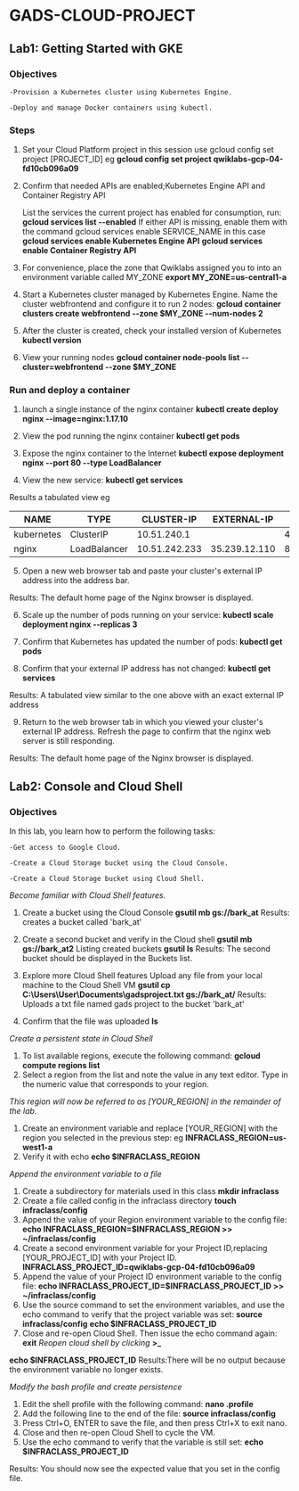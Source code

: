 # GADS-CLOUD-PROJECT
## Lab1: **Getting Started with GKE**

### Objectives

	-Provision a Kubernetes cluster using Kubernetes Engine.

	-Deploy and manage Docker containers using kubectl.

### Steps

1. Set your Cloud Platform project in this session use gcloud config set project [PROJECT_ID] eg
	**gcloud config set project qwiklabs-gcp-04-fd10cb096a09**

2. Confirm that needed APIs are enabled;Kubernetes Engine API and Container Registry API

	List the services the current project has enabled for consumption, run:
	**gcloud services list --enabled**
	If either API is missing, enable them with the command gcloud services enable SERVICE_NAME in this case
	**gcloud services enable Kubernetes Engine API**
	**gcloud services enable Container Registry API**

3. For convenience, place the zone that Qwiklabs assigned you to into an environment variable called MY_ZONE
	**export MY_ZONE=us-central1-a**


4. Start a Kubernetes cluster managed by Kubernetes Engine. 
	Name the cluster webfrontend and configure it to run 2 nodes:
	**gcloud container clusters create webfrontend --zone $MY_ZONE --num-nodes 2**

5. After the cluster is created, check your installed version of Kubernetes
	**kubectl version**

6. View your running nodes
	**gcloud container node-pools list --cluster=webfrontend --zone $MY_ZONE**

### Run and deploy a container

1. launch a single instance of the nginx container
	**kubectl create deploy nginx --image=nginx:1.17.10**

2. View the pod running the nginx container
	**kubectl get pods**

3. Expose the nginx container to the Internet
	**kubectl expose deployment nginx --port 80 --type LoadBalancer**

4. View the new service:
	**kubectl get services**

Results a tabulated view eg

 NAME      |    TYPE       |    CLUSTER-IP  |    EXTERNAL-IP  |  PORT(S)    |      AGE
-----------|---------------|----------------|-----------------|-------------|-----------
kubernetes |   ClusterIP   |   10.51.240.1  |   <none>        |     443/TCP |       5m13s
nginx      |   LoadBalancer |  10.51.242.233 |  35.239.12.110 |    80:31981/TCP |   2m53s

5. Open a new web browser tab and paste your cluster's external IP address into the address bar.

Results: The default home page of the Nginx browser is displayed.

6. Scale up the number of pods running on your service:
	**kubectl scale deployment nginx --replicas 3**

7. Confirm that Kubernetes has updated the number of pods:
	**kubectl get pods**

8. Confirm that your external IP address has not changed:
	**kubectl get services**

Results: A tabulated view similar to the one above with an exact external IP address


9. Return to the web browser tab in which you viewed your cluster's external IP address. Refresh the page to confirm that the nginx web server is still responding.

Results: The default home page of the Nginx browser is displayed.



## Lab2: **Console and Cloud Shell**
### Objectives
In this lab, you learn how to perform the following tasks:

    -Get access to Google Cloud.

    -Create a Cloud Storage bucket using the Cloud Console.

    -Create a Cloud Storage bucket using Cloud Shell.

*Become familiar with Cloud Shell features.*
1. Create a bucket using the Cloud Console
	**gsutil mb gs://bark_at**
Results: creates a bucket called 'bark_at'

2. Create a second bucket and verify in the Cloud shell
	**gsutil mb gs://bark_at2**
	Listing created buckets
	**gsutil ls**
Results: The second bucket should be displayed in the Buckets list.

4. Explore more Cloud Shell features
   Upload any file from your local machine to the Cloud Shell VM
	**gsutil cp C:\Users\User\Documents\gadsproject.txt gs://bark_at/**
Results: Uploads a txt file named gads project to the bucket 'bark_at'

5. Confirm that the file was uploaded
	**ls**

*Create a persistent state in Cloud Shell*
1. To list available regions, execute the following command:
	**gcloud compute regions list**
2. Select a region from the list and note the value in any text editor.
	Type in the numeric value that corresponds to your region.

*This region will now be referred to as [YOUR_REGION] in the remainder of the lab.*
1. Create an environment variable and replace [YOUR_REGION] with the region you selected in the previous step: eg
	**INFRACLASS_REGION=us-west1-a**
2. Verify it with echo
	**echo $INFRACLASS_REGION**

*Append the environment variable to a file*
1. Create a subdirectory for materials used in this class
	**mkdir infraclass**
2. Create a file called config in the infraclass directory
	**touch infraclass/config**
3. Append the value of your Region environment variable to the config file:
	**echo INFRACLASS_REGION=$INFRACLASS_REGION >> ~/infraclass/config**
4. Create a second environment variable for your Project ID,replacing [YOUR_PROJECT_ID] with your Project ID.
	**INFRACLASS_PROJECT_ID=qwiklabs-gcp-04-fd10cb096a09**
5. Append the value of your Project ID environment variable to the config file:
	**echo INFRACLASS_PROJECT_ID=$INFRACLASS_PROJECT_ID >> ~/infraclass/config**
6. Use the source command to set the environment variables, and use the echo command to verify that the project variable was set:
	**source infraclass/config**
	**echo $INFRACLASS_PROJECT_ID**
7. Close and re-open Cloud Shell. Then issue the echo command again:
	**exit**
*Reopen cloud shell by clicking* **>_**

**echo $INFRACLASS_PROJECT_ID**
Results:There will be no output because the environment variable no longer exists.

*Modify the bash profile and create persistence*
1. Edit the shell profile with the following command:
	**nano .profile**
2. Add the following line to the end of the file:
	**source infraclass/config**
3. Press Ctrl+O, ENTER to save the file, and then press Ctrl+X to exit nano.
4. Close and then re-open Cloud Shell to cycle the VM.
5. Use the echo command to verify that the variable is still set:
	**echo $INFRACLASS_PROJECT_ID**

Results: You should now see the expected value that you set in the config file.